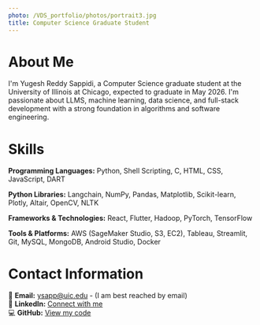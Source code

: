 ```yaml
---
photo: /VDS_portfolio/photos/portrait3.jpg
title: Computer Science Graduate Student
---
```


# About Me
I'm Yugesh Reddy Sappidi, a Computer Science graduate student at the University of Illinois at Chicago, expected to graduate in May 2026. I'm passionate about LLMS, machine learning, data science, and full-stack development with a strong foundation in algorithms and software engineering.

# Skills

**Programming Languages:** Python, Shell Scripting, C, HTML, CSS, JavaScript, DART

**Python Libraries:** Langchain, NumPy, Pandas, Matplotlib, Scikit-learn, Plotly, Altair, OpenCV, NLTK

**Frameworks & Technologies:** React, Flutter, Hadoop, PyTorch, TensorFlow

**Tools & Platforms:** AWS (SageMaker Studio, S3, EC2), Tableau, Streamlit, Git, MySQL, MongoDB, Android Studio, Docker



# Contact Information

📧 **Email:** [ysapp@uic.edu](mailto:ysapp@uic.edu) - (I am best reached by email)  
🔗 **LinkedIn:** [Connect with me](https://linkedin.com/in/yugesh-reddy)  
💻 **GitHub:** [View my code](https://github.com/Yugesh-reddy)


